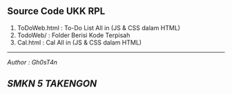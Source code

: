 ## Source Code UKK RPL

1. ToDoWeb.html : To-Do List All in (JS & CSS dalam HTML)
2. TodoWeb/ : Folder Berisi Kode Terpisah
3. Cal.html : Cal All in (JS & CSS dalam HTML)

---
*Author : Gh0sT4n*

*SMKN 5 TAKENGON*
--
